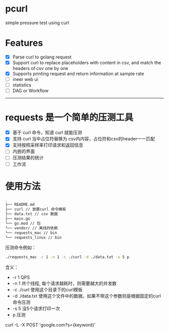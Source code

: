 # pcurl
simple pressure test using curl

# Features
- [x] Parse curl to golang request
- [x] Support curl to replace placeholders with content in csv, and match the headers of csv one by one
- [x] Supports printing request and return information at sample rate
- [ ] ineer web ui
- [ ] statistics
- [ ] DAG or Workflow
----

# requests 是一个简单的压测工具

- [x] 基于 curl 命令，知道 curl 就能压测
- [x] 支持 curl 当中占位符替换为 csv内内容，占位符和csv的header一一匹配
- [x] 支持按照采样率打印请求和返回信息
- [ ] 内嵌的界面
- [ ] 压测结果的统计
- [ ] 工作流

# 使用方法
```bash
.
├── README.md
├── curl // 放置curl 命令模板
├── data.txt // csv 数据
├── main.go 
└── go.mod // 包
└── vendor/ // 离线的依赖
└── requests_mac // bin
└── requests_linux // bin
```

压测命令例如：
```bash
./requests_mac -r 1 -n 1 -c ./curl -d ./data.txt -s 5 p
```

含义：
- -r 1 QPS
- -n 1 共个线程, 每个请求越耗时，则需要越大的并发数
- -c ./curl 使用这个目录下的curl模板
- -d ./data.txt 使用这个文件中的数据，如果不带这个参数则是根据固定的curl命令压测
- -s 5 没5个请求打印一次
- p 压测

curl -L -X POST 'google.com?s={keyword}'
